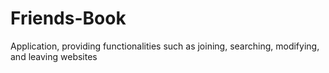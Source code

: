 # Friends-Book
Application, providing functionalities such as joining, searching, modifying, and leaving websites
